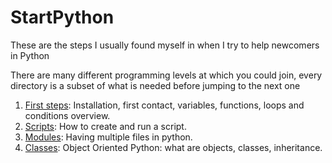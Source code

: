# StartPython

These are the steps I usually found myself in when I try to help newcomers in Python

There are many different programming levels at which you could join, every directory is a subset of what is needed before jumping to the next one

1. [First steps](/1.first_steps): Installation, first contact, variables, functions, loops and conditions overview.
2. [Scripts](/2.scripts): How to create and run a script.
3. [Modules](/3.modules): Having multiple files in python.
4. [Classes](/4.classes): Object Oriented Python: what are objects, classes, inheritance.
